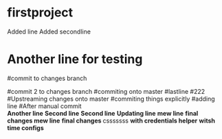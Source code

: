# firstproject
Added line
Added secondline
# Another line for testing
#commit to changes branch

#commit 2 to changes branch
#commiting onto master
#lastline
#222
#Upstreaming changes onto master
#commiting things explicitly
#adding line
#After manual commit <br>
<b>Another line</b>
<b>Second line</b>
<b>Second line</b>
<b>Updating line</b>
<b>mew line</b>
<b> final changes </b>
<b>mew line</b>
<b> final changes </b>
csssssss
<b> with credentials helper</b>
<b> witsh time configs </b>